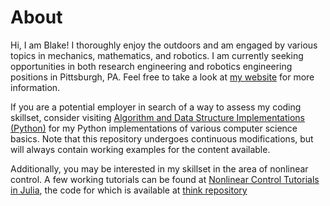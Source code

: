 # About

Hi, I am Blake! I thoroughly enjoy the outdoors and am engaged by various topics in mechanics, mathematics, and robotics. I am currently seeking opportunities in both research engineering and robotics engineering positions in Pittsburgh, PA. Feel free to take a look at <a href="https://blakerbuchanan.github.io" target="_blank">my website</a> for more information. 

If you are a potential employer in search of a way to assess my coding skillset, consider visiting <a href="https://github.com/blakerbuchanan/algosdatastructs.git" target="_blank">Algorithm and Data Structure Implementations (Python)</a> for my Python implementations of various computer science basics. Note that this repository undergoes continuous modifications, but will always contain working examples for the content available.

Additionally, you may be interested in my skillset in the area of nonlinear control. A few working tutorials can be found at <a href="https://blakerbuchanan.github.io/portfolio/" target="_blank">Nonlinear Control Tutorials in Julia</a>, the code for which is available at <a href="https://github.com/blakerbuchanan/controlsProblems.git" target="_blank">think repository</a> 

